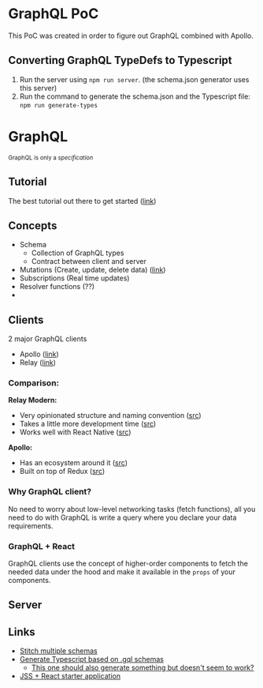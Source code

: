 # GraphQL PoC
This PoC was created in order to figure out GraphQL combined with Apollo. 

## Converting GraphQL TypeDefs to Typescript
1. Run the server using `npm run server`. (the schema.json generator uses this server)
2. Run the command to generate the schema.json and the Typescript file: `npm run generate-types`


# GraphQL
<sup>GraphQL is only a _specification_</sup>

## Tutorial
The best tutorial out there to get started ([link](https://https://www.howtographql.com/))

## Concepts
- Schema 
    - Collection of GraphQL types
    - Contract between client and server
- Mutations (Create, update, delete data) ([link](https://graphql.org/learn/queries/#mutations))
- Subscriptions (Real time updates)
- Resolver functions (??)
- 

## Clients
2 major GraphQL clients
- Apollo ([link](https://github.com/apollographql/apollo-client))
- Relay ([link](https://facebook.github.io/relay/))

### Comparison:
__Relay Modern:__
- Very opinionated structure and naming convention ([src](https://blog.smartlogic.io/comparing-relay-modern-and-apollo-graphql-client-frameworks/))
- Takes a little more development time ([src](https://blog.smartlogic.io/comparing-relay-modern-and-apollo-graphql-client-frameworks/))
- Works well with React Native ([src](https://medium.com/@wonderboymusic/upgrading-to-relay-modern-or-apollo-ffa58d3a5d59))

__Apollo:__
- Has an ecosystem around it ([src](https://medium.com/@wonderboymusic/upgrading-to-relay-modern-or-apollo-ffa58d3a5d59))
- Built on top of Redux ([src](https://blog.smartlogic.io/comparing-relay-modern-and-apollo-graphql-client-frameworks/))

### Why GraphQL client?
No need to worry about low-level networking tasks (fetch functions), all you need to do with GraphQL is write a query where you declare your data requirements.

### GraphQL + React
GraphQL clients use the concept of higher-order components to fetch the needed data under the hood and make it available in the `props` of your components.

## Server

## Links
- [Stitch multiple schemas](https://blog.apollographql.com/graphql-schema-stitching-8af23354ac37)
- [Generate Typescript based on .gql schemas](https://github.com/apollographql/apollo-cli) 
    - [This one should also generate something but doesn't seem to work?](https://github.com/dotansimha/graphql-code-generator)
- [JSS + React starter application](https://github.com/Sitecore/jss/tree/master/samples/react)